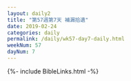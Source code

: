 ```yaml
---
layout: daily2
title: "第57週第7天 補漏拾遺"
date: 2019-02-24
categories: daily
permalink: /daily/wk57-day7-daily.html
weekNum: 57
dayNum: 7
---
```


{%- include BibleLinks.html -%}
